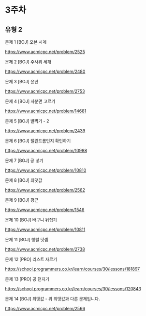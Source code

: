 # 3주차

## 유형 2
 
문제 1 [BOJ] 오븐 시계

https://www.acmicpc.net/problem/2525 

문제 2 [BOJ] 주사위 세개

https://www.acmicpc.net/problem/2480 

문제 3 [BOJ] 윤년

https://www.acmicpc.net/problem/2753 

문제 4 [BOJ] 사분면 고르기

https://www.acmicpc.net/problem/14681 

문제 5 [BOJ] 별찍기 - 2

https://www.acmicpc.net/problem/2439 

문제 6 [BOJ] 팰린드롬인지 확인하기

https://www.acmicpc.net/problem/10988  

문제 7 [BOJ] 공 넣기

https://www.acmicpc.net/problem/10810 

문제 8 [BOJ] 최댓값

https://www.acmicpc.net/problem/2562 

문제 9 [BOJ] 평균

https://www.acmicpc.net/problem/1546 

문제 10 [BOJ] 바구니 뒤집기

https://www.acmicpc.net/problem/10811 

문제 11 [BOJ] 행렬 덧셈

https://www.acmicpc.net/problem/2738 

문제 12 [PRO] 리스트 자르기

https://school.programmers.co.kr/learn/courses/30/lessons/181897 

문제 13 [PRO] 공 던지기

https://school.programmers.co.kr/learn/courses/30/lessons/120843 

문제 14 [BOJ] 최댓값 - 위 최댓값과 다른 문제입니다.

https://www.acmicpc.net/problem/2566 